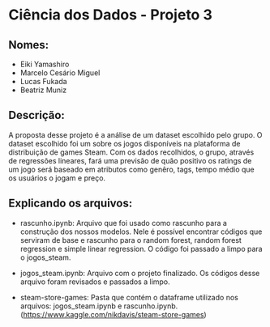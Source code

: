 # Ciência dos Dados - Projeto 3

## Nomes: 
- Eiki Yamashiro
- Marcelo Cesário Miguel
- Lucas Fukada
- Beatriz Muniz

## Descrição: 
A proposta desse projeto é a análise de um dataset escolhido pelo grupo. O dataset escolhido foi um sobre os jogos disponíveis na plataforma de distribuição de games Steam. Com os dados recolhidos, o grupo, através de regressões lineares, fará uma previsão de quão positivo os ratings de um jogo será baseado em atributos como genêro, tags, tempo médio que os usuários o jogam e preço.

## Explicando os arquivos:

- rascunho.ipynb: Arquivo que foi usado como rascunho para a construção dos nossos modelos. Nele é possível encontrar códigos que serviram de base e rascunho para o random forest, random forest regression e simple linear regression. O código foi passado a limpo para o jogos_steam.

- jogos_steam.ipynb: Arquivo com o projeto finalizado. Os códigos desse arquivo foram revisados e passados a limpo.

- steam-store-games: Pasta que contém o dataframe utilizado nos arquivos: jogos_steam.ipynb e rascunho.ipynb. (https://www.kaggle.com/nikdavis/steam-store-games)
